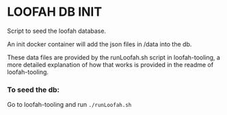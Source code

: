 # LOOFAH DB INIT

Script to seed the loofah database.

An init docker container will add the json files in /data into the db.

These data files are provided by the runLoofah.sh script in loofah-tooling, a more detailed 
explanation of how that works is provided in the readme of loofah-tooling.

### To seed the db:

Go to loofah-tooling and run `./runLoofah.sh`
